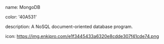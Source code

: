 name: MongoDB

color: '40A531'

description: A NoSQL document-oriented database program.

icon: https://img.enkipro.com/e1f3445433a6320e8cdde307f41cde74.png

